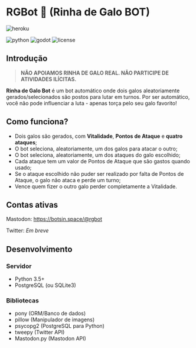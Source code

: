 # RGBot :rooster: (Rinha de Galo BOT)

![heroku](https://img.shields.io/static/v1?label=heroku&message=deployed&color=success&style=flat-square&logo=heroku)
<!-- The Heroku badge is static because it's deployed via Heroku Scheduler -->
![python](https://img.shields.io/badge/python-3.5%2B-blue.svg?style=flat-square)
![godot](https://img.shields.io/badge/Godot-3.1%2B-blue.svg?style=flat-square)
![license](https://img.shields.io/badge/License-Meteor-lightgray.svg?style=flat-square)

## Introdução

>**NÃO APOIAMOS RINHA DE GALO REAL. NÃO PARTICIPE DE ATIVIDADES ILÍCITAS.**

**Rinha de Galo Bot** é um bot automático onde dois galos aleatoriamente gerados/selecionados são postos para lutar em turnos.
Por ser automático, você não pode influenciar a luta - apenas torça pelo seu galo favorito!

## Como funciona?

- Dois galos são gerados, com **Vitalidade**, **Pontos de Ataque** e **quatro ataques**;
- O bot seleciona, aleatoriamente, um dos galos para atacar o outro;
- O bot seleciona, aleatoriamente, um dos ataques do galo escolhido;
- Cada ataque tem um valor de Pontos de Ataque que são gastos quando usado;
- Se o ataque escolhido não puder ser realizado por falta de Pontos de Ataque, o galo não ataca e perde um turno;
- Vence quem fizer o outro galo perder completamente a Vitalidade.

## Contas ativas

Mastodon: https://botsin.space/@rgbot

Twitter: *Em breve*

## Desenvolvimento

### Servidor

- Python 3.5+
- PostgreSQL (ou SQLite3)

### Bibliotecas

- pony (ORM/Banco de dados)
- pillow (Manipulador de imagens)
- psycopg2 (PostgreSQL para Python)
- tweepy (Twitter API)
- Mastodon.py (Mastodon API)
